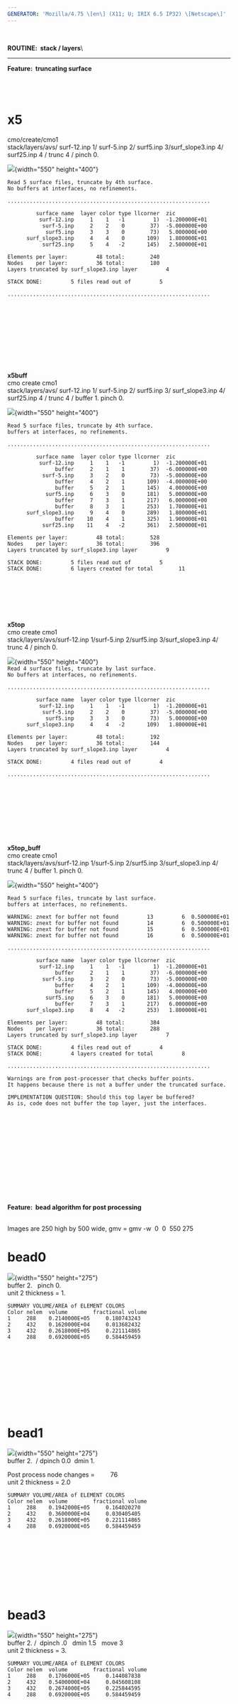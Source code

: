 ```yaml
---
GENERATOR: 'Mozilla/4.75 \[en\] (X11; U; IRIX 6.5 IP32) \[Netscape\]'
---
```


 

**ROUTINE:  stack / layers**\

------------------------------------------------------------------------

**Feature:  truncating surface**\
 \
 \
 

**x5**
======

cmo/create/cmo1\
stack/layers/avs/ surf-12.inp 1/ surf-5.inp 2/ surf5.inp
3/surf\_slope3.inp 4/ surf25.inp 4 / trunc 4 / pinch 0.

![](../images/x5.jpg){width="550" height="400"}

`Read 5 surface files, truncate by 4th surface.`\
`No buffers at interfaces, no refinements.`

`................................................................`

`         surface name  layer color type llcorner  zic`\
`          surf-12.inp     1    1   -1         1)  -1.200000E+01`\
`           surf-5.inp     2    2    0        37)  -5.000000E+00`\
`            surf5.inp     3    3    0        73)   5.000000E+00`\
`      surf_slope3.inp     4    4    0       109)   1.800000E+01`\
`           surf25.inp     5    4   -2       145)   2.500000E+01`

`Elements per layer:         48 total:        240`\
`Nodes    per layer:         36 total:        180`\
`Layers truncated by surf_slope3.inp layer         4`

`STACK DONE:         5 files read out of         5`

`................................................................`\
 \
 \
 \
 \
 \
 \
 \
 \
 

**x5buff**\
cmo create cmo1\
stack/layers/avs/ surf-12.inp 1/ surf-5.inp 2/ surf5.inp 3/
surf\_slope3.inp 4/ surf25.inp 4 / trunc 4 / buffer 1. pinch 0.

![](../images/x5_buff.jpg){width="550" height="400"}

`Read 5 surface files, truncate by 4th surface.`\
`buffers at interfaces, no refinements.`

`................................................................`

`         surface name  layer color type llcorner  zic`\
`          surf-12.inp     1    1   -1         1)  -1.200000E+01`\
`               buffer     2    1    1        37)  -6.000000E+00`\
`           surf-5.inp     3    2    0        73)  -5.000000E+00`\
`               buffer     4    2    1       109)  -4.000000E+00`\
`               buffer     5    2    1       145)   4.000000E+00`\
`            surf5.inp     6    3    0       181)   5.000000E+00`\
`               buffer     7    3    1       217)   6.000000E+00`\
`               buffer     8    3    1       253)   1.700000E+01`\
`      surf_slope3.inp     9    4    0       289)   1.800000E+01`\
`               buffer    10    4    1       325)   1.900000E+01`\
`           surf25.inp    11    4   -2       361)   2.500000E+01`

`Elements per layer:         48 total:        528`\
`Nodes    per layer:         36 total:        396`\
`Layers truncated by surf_slope3.inp layer         9`

`STACK DONE:         5 files read out of         5`\
`STACK DONE:         6 layers created for total        11`\
 \
 

` `\
 \
 

**x5top**\
cmo create cmo1\
stack/layers/avs/surf-12.inp 1/surf-5.inp 2/surf5.inp 3/surf\_slope3.inp
4/ trunc 4 / pinch 0.

![](../images/x5top.jpg){width="550" height="400"}\
`Read 4 surface files, truncate by last surface.`\
`No buffers at interfaces, no refinements.`

`................................................................`

`         surface name  layer color type llcorner  zic`\
`          surf-12.inp     1    1   -1         1)  -1.200000E+01`\
`           surf-5.inp     2    2    0        37)  -5.000000E+00`\
`            surf5.inp     3    3    0        73)   5.000000E+00`\
`      surf_slope3.inp     4    4   -2       109)   1.800000E+01`

`Elements per layer:         48 total:        192`\
`Nodes    per layer:         36 total:        144`\
`Layers truncated by surf_slope3.inp layer         4`

`STACK DONE:         4 files read out of         4`

`................................................................`\
 \
 \
 \
 \
 \
 \
 \
 

**x5top\_buff**\
cmo create cmo1\
stack/layers/avs/surf-12.inp 1/surf-5.inp 2/surf5.inp 3/surf\_slope3.inp
4/ trunc 4 / buffer 1. pinch 0.

![](../images/x5top_buff.jpg){width="550" height="400"}

`Read 5 surface files, truncate by last surface.`\
`buffers at interfaces, no refinements.`

`WARNING: znext for buffer not found         13         6  0.500000E+01`\
`WARNING: znext for buffer not found         14         6  0.500000E+01`\
`WARNING: znext for buffer not found         15         6  0.500000E+01`\
`WARNING: znext for buffer not found         16         6  0.500000E+01`

`................................................................`

`         surface name  layer color type llcorner  zic`\
`          surf-12.inp     1    1   -1         1)  -1.200000E+01`\
`               buffer     2    1    1        37)  -6.000000E+00`\
`           surf-5.inp     3    2    0        73)  -5.000000E+00`\
`               buffer     4    2    1       109)  -4.000000E+00`\
`               buffer     5    2    1       145)   4.000000E+00`\
`            surf5.inp     6    3    0       181)   5.000000E+00`\
`               buffer     7    3    1       217)   6.000000E+00`\
`      surf_slope3.inp     8    4   -2       253)   1.800000E+01`

`Elements per layer:         48 total:        384`\
`Nodes    per layer:         36 total:        288`\
`Layers truncated by surf_slope3.inp layer         7`

`STACK DONE:         4 files read out of         4`\
`STACK DONE:         4 layers created for total         8`

`................................................................`

`Warnings are from post-processer that checks buffer points.`\
`It happens because there is not a buffer under the truncated surface.`

`IMPLEMENTATION QUESTION: Should this top layer be buffered?`\
`As is, code does not buffer the top layer, just the interfaces.`\
 \
 \
 \
 \
 \
 \
 \
 \
 \
 \
 \
 

**Feature:  bead algorithm for post processing**\
 

Images are 250 high by 500 wide, gmv = gmv -w  0  0  550 275

bead0
=====

![](../images/bead.jpg){width="550" height="275"}\
buffer 2.   pinch 0.\
unit 2 thickness = 1.

`SUMMARY VOLUME/AREA of ELEMENT COLORS`\
`Color nelem  volume        fractional volume`\
`1     288    0.2140000E+05     0.180743243`\
`2     432    0.1620000E+04     0.013682432`\
`3     432    0.2618000E+05     0.221114865`\
`4     288    0.6920000E+05     0.584459459`\
 \
 \
 \
 \
 \
 \
 \
 \
 

bead1
=====

![](../images/bead1.jpg){width="550" height="275"}\
buffer 2.  / dpinch 0.0  dmin 1.

Post process node changes =         76\
unit 2 thickness = 2.0

`SUMMARY VOLUME/AREA of ELEMENT COLORS`\
`Color nelem  volume        fractional volume`\
`1     288    0.1942000E+05     0.164020270`\
`2     432    0.3600000E+04     0.030405405`\
`3     432    0.2618000E+05     0.221114865`\
`4     288    0.6920000E+05     0.584459459`\
 \
 \
 \
 \
 \
 \
 \
 

bead3
=====

![](../images/bead3.jpg){width="550" height="275"}\
buffer 2. /  dpinch .0   dmin 1.5   move 3\
unit 2 thickness = 3.

`SUMMARY VOLUME/AREA of ELEMENT COLORS`\
`Color nelem  volume        fractional volume`\
`1     288    0.1706000E+05     0.144087838`\
`2     432    0.5400000E+04     0.045608108`\
`3     432    0.2674000E+05     0.225844595`\
`4     288    0.6920000E+05     0.584459459`\
 \
 \
 \
 \
 \
 \
 \
 \
 

bead4
=====

![](../images/bead4.jpg){width="550" height="275"}\
buffer 2. / dpinch .0   dmin 1.5    move 2

`SUMMARY VOLUME/AREA of ELEMENT COLORS`\
`Color nelem  volume        fractional volume`\
`1     288    0.2140000E+05     0.180743243`\
`2     432    0.5400000E+04     0.045608108`\
`3     432    0.2430000E+05     0.205236486`\
`4     288    0.6730000E+05     0.568412162`\
 \
 \
 \
 \
 \
 \
 \
 \
 \
 

bead5
=====

![](../images/bead5.jpg){width="550" height="275"}\
buffer 2. / dpinch .0   dmin 1.5   move 1

`SUMMARY VOLUME/AREA of ELEMENT COLORS`\
`Color nelem  volume        fractional volume`\
`1    288    0.1923000E+05     0.162415541`\
`2    432    0.5400000E+04     0.045608108`\
`3    432    0.2552000E+05     0.215540541`\
`4    288    0.6825000E+05     0.576435811`\
 \
 \
 \
 \
 \
 \
 \
 \
 \
 

bead2 - last image
==================

![](../images/bead2.jpg){width="550" height="275"}\
buffer 2. / dpinch 1.0   dmin 2.0

`SUMMARY VOLUME/AREA of ELEMENT COLORS`\
`Color nelem  volume        fractional volume`\
`1     288    0.2284000E+05     0.192905405`\
`2     432    0.0000000E+00     0.000000000`\
`3     432    0.2636000E+05     0.222635135`\
`4     288    0.6920000E+05     0.584459459`\
 \
 \
 \
 \
 \
 \
 \
 

`Main`
